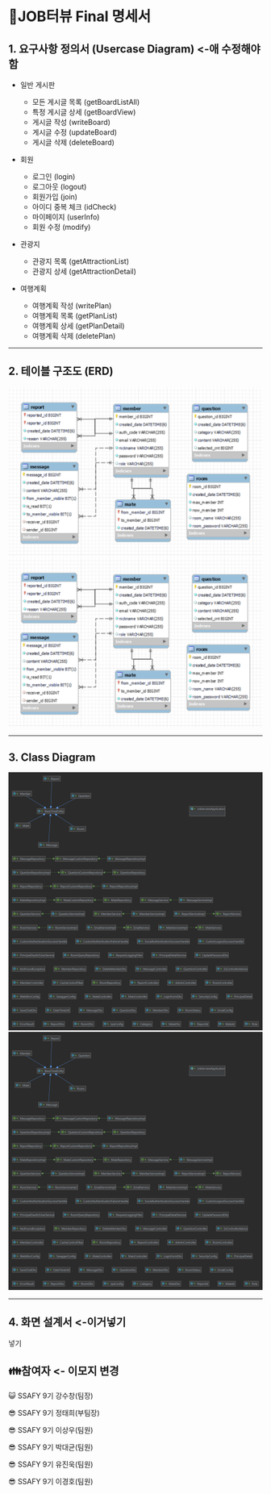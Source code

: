 # 🍪JOB터뷰 Final 명세서

## 1. 요구사항 정의서 (Usercase Diagram) <-애 수정해야함

- 일반 게시판

  - 모든 게시글 목록 (getBoardListAll)
  - 특정 게시글 상세 (getBoardView)
  - 게시글 작성 (writeBoard)
  - 게시글 수정 (updateBoard)
  - 게시글 삭제 (deleteBoard)
    <br/>

- 회원
  - 로그인 (login)
  - 로그아웃 (logout)
  - 회원가입 (join)
  - 아이디 중복 체크 (idCheck)
  - 마이페이지 (userInfo)
  - 회원 수정 (modify)
    <br/>
- 관광지
  - 관광지 목록 (getAttractionList)
  - 관광지 상세 (getAttractionDetail)
    <br/>
- 여행계획
  - 여행계획 작성 (writePlan)
  - 여행계획 목록 (getPlanList)
  - 여행계획 상세 (getPlanDetail)
  - 여행계획 삭제 (deletePlan)

---

## 2. 테이블 구조도 (ERD)

![ex_screenshot](./descImg/erd.PNG)
<img src="descimg/erd.png">

---

## 3. Class Diagram

![ex_screenshot](./descImg/class-diagram.PNG)
<img src="descimg/class-diagram.png">


---

## 4. 화면 설계서 <-이거넣기

넣기

## 👪참여자 <- 이모지 변경

😺 SSAFY 9기 강수창(팀장)

😎 SSAFY 9기 정태희(부팀장)

😎 SSAFY 9기 이상우(팀원)

😎 SSAFY 9기 박대균(팀원)

😎 SSAFY 9기 유진욱(팀원)

😎 SSAFY 9기 이경호(팀원)

